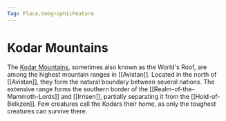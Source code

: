 ```yaml
---
Tag: Place,GeographicFeature
---
```

# Kodar Mountains
The [Kodar Mountains](https://pathfinderwiki.com/wiki/Kodar_Mountains), sometimes also known as the World's Roof, are among the highest mountain ranges in [[Avistan]]. Located in the north of [[Avistan]], they form the natural boundary between several nations. The extensive range forms the southern border of the [[Realm-of-the-Mammoth-Lords]] and [[Irrisen]], partially separating it from the [[Hold-of-Belkzen]]. Few creatures call the Kodars their home, as only the toughest creatures can survive there. 